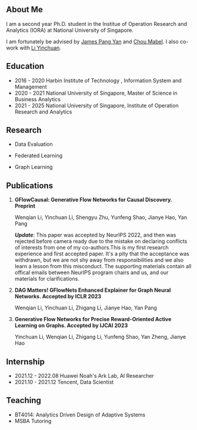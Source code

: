 ## About Me
I am a second year Ph.D. student in the Institue of Operation Research and Analytics (IORA) at National University of Singapore. 

I am fortunately be advised by [James Pang Yan](https://bizfaculty.nus.edu.sg/faculty-details/?profId=514) and [Chou Mabel](https://bizfaculty.nus.edu.sg/faculty-details/?profId=112). I also co-work with [Li Yinchuan](https://yinchuanll.github.io/). 



## Education

- 2016 - 2020 Harbin Institute of Technology , Information System and Management
- 2020 - 2021 National University of Singapore, Master of Science in Business Analytics
- 2021 - 2025 National University of Singapore, Institute of Operation Research and Analytics 

## Research 

- Data Evaluation 

- Federated Learning

- Graph Learning

## Publications 
1. **GFlowCausal: Generative Flow Networks for Causal Discovery. Preprint**

    Wenqian Li, Yinchuan Li, Shengyu Zhu, Yunfeng Shao, Jianye Hao, Yan Pang
    
    ***Update***: This paper was accepted by NeurIPS 2022, and then was rejected before camera ready due to the mistake on declaring conflicts of interests from one of my co-authors.This is my first research experience and first accepted paper. It's a pity that the acceptance was withdrawn, but we are not shy away from responsibilities and we also learn a lesson from this misconduct.
    The supporting materials contain all offical emails between NeurIPS program chairs and us, and our materials for clarifications. 
<!--     The attched link [Supporting materials](https://drive.google.com/drive/folders/10CMiJhYS208kgp5-Yz3TefkzX666JnZx?usp=sharing) contains the offical emails between NeurIPS program chairs and us, and our materials for clarifications. -->
    
2. **DAG Matters! GFlowNets Enhanced Explainer for Graph Neural Networks.  Accepted by ICLR 2023**

    Wenqian Li, Yinchuan Li, Zhigang Li, Jianye Hao, Yan Pang
   
3. **Generative Flow Networks for Precise Reward-Oriented Active Learning on Graphs. Accepted by IJCAI 2023**
    
    Yinchuan Li, Wenqian Li, Zhigang Li, Yunfeng Shao, Yan Zheng, Jianye Hao
    
## Internship 

- 2021.12 - 2022.08 Huawei Noah's Ark Lab, AI Researcher
- 2021.10 - 2021.12 Tencent, Data Scientist

  
## Teaching
- BT4014: Analytics Driven Design of Adaptive Systems
- MSBA Tutoring
